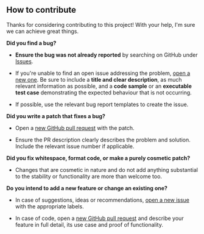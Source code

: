 ## How to contribute

Thanks for considering contributing to this project! With your help, I'm sure we can achieve great things.

**Did you find a bug?**

* **Ensure the bug was not already reported** by searching on GitHub under [Issues](https://github.com/maikdevries/Spluff/issues).

* If you're unable to find an open issue addressing the problem, [open a new one](https://github.com/maikdevries/Spluff/issues/new). Be sure to include a **title and clear description**, as much relevant information as possible, and a **code sample** or an **executable test case** demonstrating the expected behaviour that is not occurring.

* If possible, use the relevant bug report templates to create the issue.

**Did you write a patch that fixes a bug?**

* Open a [new GitHub pull request](https://github.com/maikdevries/Spluff/pull/new/main) with the patch.

* Ensure the PR description clearly describes the problem and solution. Include the relevant issue number if applicable.

**Did you fix whitespace, format code, or make a purely cosmetic patch?**

* Changes that are cosmetic in nature and do not add anything substantial to the stability or functionality are more than welcome too.

**Do you intend to add a new feature or change an existing one?**

* In case of suggestions, ideas or recommendations, [open a new issue](https://github.com/maikdevries/Spluff/issues/new) with the appropriate labels.

* In case of code, open a [new GitHub pull request](https://github.com/maikdevries/Spluff/pull/new/main) and describe your feature in full detail, its use case and proof of functionality.
